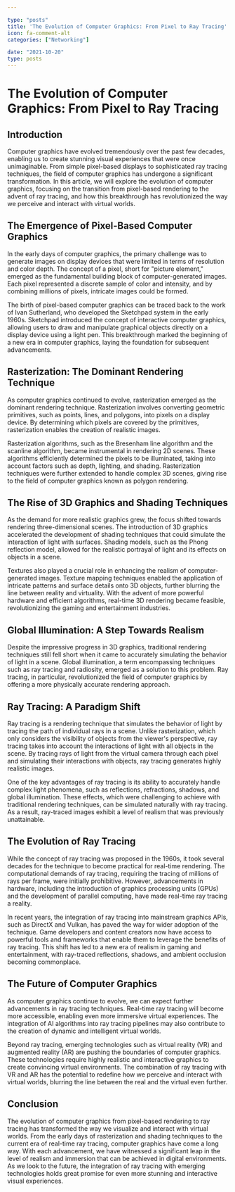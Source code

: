 ```yaml
---

type: "posts"
title: 'The Evolution of Computer Graphics: From Pixel to Ray Tracing'
icon: fa-comment-alt
categories: ["Networking"]

date: "2021-10-20"
type: posts
---
```





# The Evolution of Computer Graphics: From Pixel to Ray Tracing

## Introduction

Computer graphics have evolved tremendously over the past few decades, enabling us to create stunning visual experiences that were once unimaginable. From simple pixel-based displays to sophisticated ray tracing techniques, the field of computer graphics has undergone a significant transformation. In this article, we will explore the evolution of computer graphics, focusing on the transition from pixel-based rendering to the advent of ray tracing, and how this breakthrough has revolutionized the way we perceive and interact with virtual worlds.

## The Emergence of Pixel-Based Computer Graphics

In the early days of computer graphics, the primary challenge was to generate images on display devices that were limited in terms of resolution and color depth. The concept of a pixel, short for "picture element," emerged as the fundamental building block of computer-generated images. Each pixel represented a discrete sample of color and intensity, and by combining millions of pixels, intricate images could be formed.

The birth of pixel-based computer graphics can be traced back to the work of Ivan Sutherland, who developed the Sketchpad system in the early 1960s. Sketchpad introduced the concept of interactive computer graphics, allowing users to draw and manipulate graphical objects directly on a display device using a light pen. This breakthrough marked the beginning of a new era in computer graphics, laying the foundation for subsequent advancements.

## Rasterization: The Dominant Rendering Technique

As computer graphics continued to evolve, rasterization emerged as the dominant rendering technique. Rasterization involves converting geometric primitives, such as points, lines, and polygons, into pixels on a display device. By determining which pixels are covered by the primitives, rasterization enables the creation of realistic images.

Rasterization algorithms, such as the Bresenham line algorithm and the scanline algorithm, became instrumental in rendering 2D scenes. These algorithms efficiently determined the pixels to be illuminated, taking into account factors such as depth, lighting, and shading. Rasterization techniques were further extended to handle complex 3D scenes, giving rise to the field of computer graphics known as polygon rendering.

## The Rise of 3D Graphics and Shading Techniques

As the demand for more realistic graphics grew, the focus shifted towards rendering three-dimensional scenes. The introduction of 3D graphics accelerated the development of shading techniques that could simulate the interaction of light with surfaces. Shading models, such as the Phong reflection model, allowed for the realistic portrayal of light and its effects on objects in a scene.

Textures also played a crucial role in enhancing the realism of computer-generated images. Texture mapping techniques enabled the application of intricate patterns and surface details onto 3D objects, further blurring the line between reality and virtuality. With the advent of more powerful hardware and efficient algorithms, real-time 3D rendering became feasible, revolutionizing the gaming and entertainment industries.

## Global Illumination: A Step Towards Realism

Despite the impressive progress in 3D graphics, traditional rendering techniques still fell short when it came to accurately simulating the behavior of light in a scene. Global illumination, a term encompassing techniques such as ray tracing and radiosity, emerged as a solution to this problem. Ray tracing, in particular, revolutionized the field of computer graphics by offering a more physically accurate rendering approach.

## Ray Tracing: A Paradigm Shift

Ray tracing is a rendering technique that simulates the behavior of light by tracing the path of individual rays in a scene. Unlike rasterization, which only considers the visibility of objects from the viewer's perspective, ray tracing takes into account the interactions of light with all objects in the scene. By tracing rays of light from the virtual camera through each pixel and simulating their interactions with objects, ray tracing generates highly realistic images.

One of the key advantages of ray tracing is its ability to accurately handle complex light phenomena, such as reflections, refractions, shadows, and global illumination. These effects, which were challenging to achieve with traditional rendering techniques, can be simulated naturally with ray tracing. As a result, ray-traced images exhibit a level of realism that was previously unattainable.

## The Evolution of Ray Tracing

While the concept of ray tracing was proposed in the 1960s, it took several decades for the technique to become practical for real-time rendering. The computational demands of ray tracing, requiring the tracing of millions of rays per frame, were initially prohibitive. However, advancements in hardware, including the introduction of graphics processing units (GPUs) and the development of parallel computing, have made real-time ray tracing a reality.

In recent years, the integration of ray tracing into mainstream graphics APIs, such as DirectX and Vulkan, has paved the way for wider adoption of the technique. Game developers and content creators now have access to powerful tools and frameworks that enable them to leverage the benefits of ray tracing. This shift has led to a new era of realism in gaming and entertainment, with ray-traced reflections, shadows, and ambient occlusion becoming commonplace.

## The Future of Computer Graphics

As computer graphics continue to evolve, we can expect further advancements in ray tracing techniques. Real-time ray tracing will become more accessible, enabling even more immersive virtual experiences. The integration of AI algorithms into ray tracing pipelines may also contribute to the creation of dynamic and intelligent virtual worlds.

Beyond ray tracing, emerging technologies such as virtual reality (VR) and augmented reality (AR) are pushing the boundaries of computer graphics. These technologies require highly realistic and interactive graphics to create convincing virtual environments. The combination of ray tracing with VR and AR has the potential to redefine how we perceive and interact with virtual worlds, blurring the line between the real and the virtual even further.

## Conclusion

The evolution of computer graphics from pixel-based rendering to ray tracing has transformed the way we visualize and interact with virtual worlds. From the early days of rasterization and shading techniques to the current era of real-time ray tracing, computer graphics have come a long way. With each advancement, we have witnessed a significant leap in the level of realism and immersion that can be achieved in digital environments. As we look to the future, the integration of ray tracing with emerging technologies holds great promise for even more stunning and interactive visual experiences.